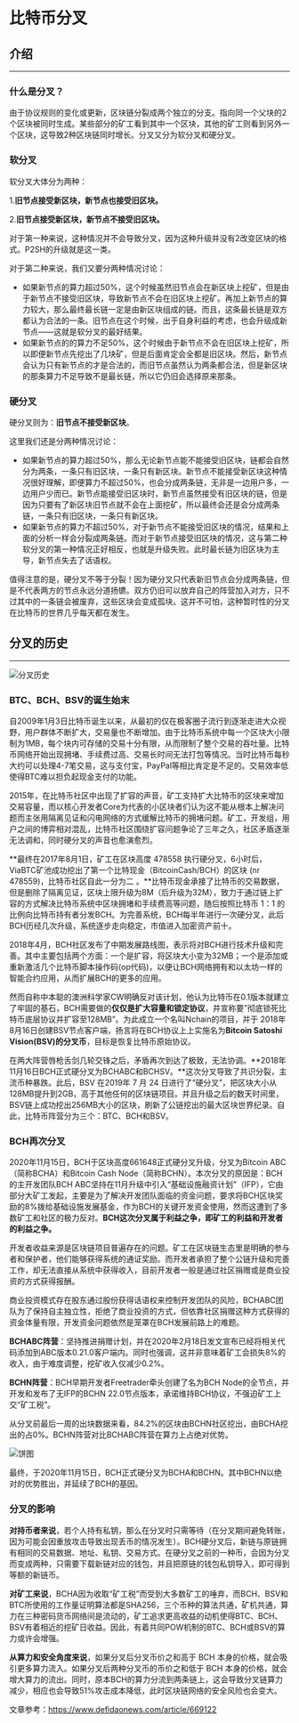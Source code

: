 # 比特币分叉

## 介绍

***

### 什么是分叉？

由于协议规则的变化或更新，区块链分裂成两个独立的分支。指向同一个父块的2个区块被同时生成。某些部分的矿工看到其中一个区块，其他的矿工则看到另外一个区块，这导致2种区块链同时增长。分叉又分为软分叉和硬分叉。

### 软分叉

软分叉大体分为两种：

1.**旧节点接受新区块，新节点也接受旧区块。**

2.**旧节点接受新区块，新节点不接受旧区块。**

对于第一种来说，这种情况并不会导致分叉，因为这种升级并没有2改变区块的格式。P2SH的升级就是这一类。

对于第二种来说，我们又要分两种情况讨论：

* 如果新节点的算力超过50%，这个时候虽然旧节点会在新区块上挖矿，但是由于新节点不接受旧区块，导致新节点不会在旧区块上挖矿。再加上新节点的算力较大，那么最终最长链一定是由新区块组成的链。而且，这条最长链是双方都认为合法的一条。旧节点在这个时候，出于自身利益的考虑，也会升级成新节点——这就是软分叉的最好结果。
* 如果新节点的的算力不足50%，这个时候由于新节点不会在旧区块上挖矿，所以即便新节点先挖出了几块矿，但是后面肯定会全都是旧区块。然后，新节点会认为只有新节点的才是合法的，而旧节点虽然认为两条都合法，但是新区块的那条算力不足导致不是最长链，所以它仍旧会选择原来那条。

### 硬分叉

硬分叉则为：**旧节点不接受新区块**。

这里我们还是分两种情况讨论：

* 如果新节点的算力超过50%，那么无论新节点能不能接受旧区块，链都会自然分为两条，一条只有旧区块，一条只有新区块。新节点不能接受新区块这种情况很好理解，即便算力不超过50%，也会分成两条链，无非是一边用户多，一边用户少而已。新节点能接受旧区块时，新节点虽然接受有旧区块的链，但是因为只要有了新区块旧节点就不会在上面挖矿，所以最终会还是会分成两条链，一条只有旧区块，一条只有新区块。
* 如果新节点的算力不超过50%，对于新节点不能接受旧区块的情况，结果和上面的分析一样会分裂成两条链。而对于新节点接受旧区块的情况，这与第二种软分叉的第一种情况正好相反，也就是升级失败。此时最长链为旧区块为主导，新节点失去了话语权。

值得注意的是，硬分叉不等于分裂！因为硬分叉只代表新旧节点会分成两条链，但是不代表两方的节点永远分道扬镳。双方仍旧可以放弃自己的阵营加入对方，只不过其中的一条链会被废弃，这些区块会变成孤块。这并不可怕，这种暂时性的分叉在比特币的世界几乎每天都在发生。

## 分叉的历史

***

![分叉历史](/Users/mac/web3map/bitcoin/%E5%88%86%E5%8F%89%E5%8E%86%E5%8F%B2.png)

### BTC、BCH、BSV的诞生始末

自2009年1月3日比特币诞生以来，从最初的仅在极客圈子流行到逐渐走进大众视野，用户群体不断扩大，交易量也不断增加。由于比特币系统中每一个区块大小限制为1MB，每个块内可存储的交易十分有限，从而限制了整个交易的吞吐量。比特币网络开始出现拥堵、手续费过高、交易长时间无法打包等情况。当时比特币每秒大约可以处理4-7笔交易，这与支付宝，PayPal等相比肯定是不足的。交易效率低使得BTC难以担负起现金支付的功能。

2015年，在比特币社区中出现了扩容的声音，矿工支持扩大比特币的区块来增加交易容量，而以核心开发者Core为代表的小区块者们认为这不能从根本上解决问题而主张用隔离见证和闪电网络的方式缓解比特币的拥堵问题。矿工，开发组，用户之间的博弈相对混乱，比特币社区围绕扩容问题争论了三年之久，社区矛盾逐渐无法调和，同时硬分叉的声音也愈演愈烈。

**最终在2017年8月1日，矿工在区块高度 478558 执行硬分叉，6小时后，ViaBTC矿池成功挖出了第一个比特现金（BitcoinCash/BCH）的区块 (nr 478559)，比特币社区自此一分为二 。**比特币现金承接了比特币的交易数据，但是删除了隔离见证，区块上限升级为8M（后升级为32M），致力于通过链上扩容的方式解决比特币系统中区块拥堵和手续费高等问题，随后按照比特币 1：1 的比例向比特币持有者分发BCH。为完善系统，BCH每半年进行一次硬分叉，此后BCH历经几次升级，系统逐步走向稳定，市值进入加密资产前十。

2018年4月，BCH社区发布了中期发展路线图，表示将对BCH进行技术升级和完善。其中主要包括两个方面：一个是扩容，将区块大小变为32MB；一个是添加或重新激活几个比特币脚本操作码(op代码)，以便让BCH网络拥有和以太坊一样的智能合约应用，从而扩展BCH的更多的应用。

然而自称中本聪的澳洲科学家CW明确反对该计划，他认为比特币在0.1版本就建立了牢固的基石，BCH需要做的**仅仅是扩大容量和锁定协议**，并宣称要”彻底锁死比特币底层协议并扩容至128MB”。为此成立一个名叫Nchain的项目，并于 2018年8月16日创建BSV节点客户端，扬言将在BCH协议上上实施名为**Bitcoin Satoshi Vision(BSV)的分叉币**，目标是恢复比特币原始协议。

在两大阵营唇枪舌剑几轮交锋之后，矛盾再次到达了极致，无法协调。**2018年11月16日BCH正式硬分叉为BCHABC和BCHSV。**这次分叉导致了共识分裂，主流币种暴跌。此后，BSV 在2019年 7 月 24 日进行了“硬分叉”，把区块大小从128MB提升到2GB，高于其他任何的区块链项目。并且升级之后的数天时间里，BSV链上成功挖出256MB大小的区块，刷新了公链挖出的最大区块世界纪录。自此，比特币阵营分为三个：BTC、BCH和BSV。

### BCH再次分叉

2020年11月15日，BCH于区块高度661648正式硬分叉升级，分叉为Bitcoin ABC（简称BCHA）和Bitcoin Cash Node（简称BCHN）。本次分叉的原因是：BCH 的主开发团队BCH ABC坚持在11月升级中引入“基础设施融资计划”（IFP），它由部分大矿工发起，主要是为了解决开发团队面临的资金问题，要求将BCH区块奖励的8%拨给基础设施发展基金，作为BCH的关键开发资金使用，然而这遭到了多数矿工和社区的极力反对。**BCH这次分叉属于利益之争，即矿工的利益和开发者的利益之争。**

开发者收益来源是区块链项目普遍存在的问题。矿工在区块链生态里是明确的参与者和保护者，他们能够获得系统的通证奖励。而开发者承担了整个公链升级和完善工作，却无法直接从系统中获得收入，目前开发者一般是通过社区捐赠或是商业投资的方式获得报酬。

商业投资模式存在股东通过股份获得话语权来控制开发团队的风险，BCHABC团队为了保持自主独立性，拒绝了商业投资的方式，但依靠社区捐赠这种方式获得的资金体量有限，开发资金问题依然是笼罩在BCH发展前路上的难题。

**BCHABC阵营**：坚持推进捐赠计划，并在2020年2月18日发文宣布已经将相关代码添加到ABC版本0.21.0客户端内。同时也强调，这并非意味着矿工会损失8%的收入，由于难度调整，挖矿收入仅减少0.2%。

**BCHN阵营**：BCH早期开发者Freetrader牵头创建了名为BCH Node的全节点，并开发和发布了无IFP的BCHN 22.0节点版本，承诺维持BCH协议，不强迫矿工上交“矿工税”。

从分叉前最后一周的出块数据来看，84.2%的区块由BCHN社区挖出，由BCHA挖出的占0%。BCHN阵营对比BCHABC阵营在算力上占绝对优势。

![饼图](/Users/mac/web3map/bitcoin/%E9%A5%BC%E5%9B%BE.png)

最终，于2020年11月15日，BCH正式硬分叉为BCHA和BCHN。其中BCHN以绝对的优势胜出，并延续了BCH的基因。

### 分叉的影响

**对持币者来说**，若个人持有私钥，那么在分叉时只需等待（在分叉期间避免转账，因为可能会因重放攻击导致出现丢币的情况发生）。BCH硬分叉后，新链与原链拥有相同的交易数据、地址、私钥、交易方式。在硬分叉之前的一种币，会因为分叉而变成两种，只需要下载新链对应的钱包，并且把原链的钱包私钥导入，即可得到等额的新链币。

**对矿工来说**，BCHA因为收取“矿工税”而受到大多数矿工的唾弃，而BCH、BSV和BTC所使用的工作量证明算法都是SHA256，三个币种的算法共通，矿机共通，算力在三种密码货币网络间是流动的，矿工追求更高收益的动机使得BTC、BCH、BSV有着相近的挖矿日收益。因此，有着共同POW机制的BTC、BCH或BSV的算力或许会增强。

**从算力和安全角度来说**，如果分叉后分叉币价之和高于 BCH 本身的价格，就会吸引更多算力流入。如果分叉后两种分叉币的币价之和低于 BCH 本身的价格，就会增大算力的流出。同时，原本BCH的算力分流到两条链上，这会导致分叉链算力减少，相应也会导致51%攻击成本降低，此时区块链网络的安全风险也会变大。



文章参考：https://www.defidaonews.com/article/669122
